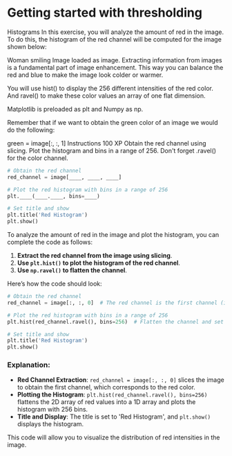 # Getting started with thresholding

Histograms
In this exercise, you will analyze the amount of red in the image. To do this, the histogram of the red channel will be computed for the image shown below:

Woman smiling
Image loaded as image.
Extracting information from images is a fundamental part of image enhancement. This way you can balance the red and blue to make the image look colder or warmer.

You will use hist() to display the 256 different intensities of the red color. And ravel() to make these color values an array of one flat dimension.

Matplotlib is preloaded as plt and Numpy as np.

Remember that if we want to obtain the green color of an image we would do the following:

green = image[:, :, 1]
Instructions
100 XP
Obtain the red channel using slicing.
Plot the histogram and bins in a range of 256. Don't forget .ravel() for the color channel.

```py
# Obtain the red channel
red_channel = image[____, ____, ____]

# Plot the red histogram with bins in a range of 256
plt.____(____.____, bins=____)

# Set title and show
plt.title('Red Histogram')
plt.show()

```

To analyze the amount of red in the image and plot the histogram, you can complete the code as follows:

1. **Extract the red channel from the image using slicing**.
2. **Use `plt.hist()` to plot the histogram of the red channel**.
3. **Use `np.ravel()` to flatten the channel**.

Here’s how the code should look:

```python
# Obtain the red channel
red_channel = image[:, :, 0]  # The red channel is the first channel (index 0)

# Plot the red histogram with bins in a range of 256
plt.hist(red_channel.ravel(), bins=256)  # Flatten the channel and set bins to 256

# Set title and show
plt.title('Red Histogram')
plt.show()
```

### Explanation:
- **Red Channel Extraction**: `red_channel = image[:, :, 0]` slices the image to obtain the first channel, which corresponds to the red color.
- **Plotting the Histogram**: `plt.hist(red_channel.ravel(), bins=256)` flattens the 2D array of red values into a 1D array and plots the histogram with 256 bins.
- **Title and Display**: The title is set to 'Red Histogram', and `plt.show()` displays the histogram.

This code will allow you to visualize the distribution of red intensities in the image.